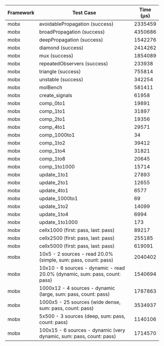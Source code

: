 | Framework | Test Case | Time (μs) |
| --- | --- | --- |
| mobx | avoidablePropagation (success) | 2335459 |
| mobx | broadPropagation (success) | 4350686 |
| mobx | deepPropagation (success) | 1542276 |
| mobx | diamond (success) | 2414262 |
| mobx | mux (success) | 1854089 |
| mobx | repeatedObservers (success) | 233938 |
| mobx | triangle (success) | 755814 |
| mobx | unstable (success) | 342254 |
| mobx | molBench | 581411 |
| mobx | create_signals | 61958 |
| mobx | comp_0to1 | 19891 |
| mobx | comp_1to1 | 31897 |
| mobx | comp_2to1 | 19356 |
| mobx | comp_4to1 | 29571 |
| mobx | comp_1000to1 | 34 |
| mobx | comp_1to2 | 39412 |
| mobx | comp_1to4 | 31821 |
| mobx | comp_1to8 | 20645 |
| mobx | comp_1to1000 | 15714 |
| mobx | update_1to1 | 27893 |
| mobx | update_2to1 | 12655 |
| mobx | update_4to1 | 6577 |
| mobx | update_1000to1 | 69 |
| mobx | update_1to2 | 14099 |
| mobx | update_1to4 | 6994 |
| mobx | update_1to1000 | 173 |
| mobx | cellx1000 (first: pass, last: pass) | 89217 |
| mobx | cellx2500 (first: pass, last: pass) | 255185 |
| mobx | cellx5000 (first: pass, last: pass) | 619091 |
| mobx | 10x5 - 2 sources - read 20.0% (simple, sum: pass, count: pass) | 2040402 |
| mobx | 10x10 - 6 sources - dynamic - read 20.0% (dynamic, sum: pass, count: pass) | 1540694 |
| mobx | 1000x12 - 4 sources - dynamic (large, sum: pass, count: pass) | 1787863 |
| mobx | 1000x5 - 25 sources (wide dense, sum: pass, count: pass) | 3534937 |
| mobx | 5x500 - 3 sources (deep, sum: pass, count: pass) | 1140106 |
| mobx | 100x15 - 6 sources - dynamic (very dynamic, sum: pass, count: pass) | 1714570 |
